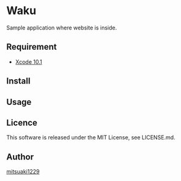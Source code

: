 Waku
====

Sample application where website is inside.

## Requirement

* [Xcode 10.1](https://developer.apple.com/download/)

## Install

## Usage

## Licence

This software is released under the MIT License, see LICENSE.md.

## Author

[mitsuaki1229](https://github.com/mitsuaki1229)
